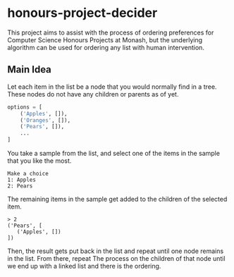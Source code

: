# honours-project-decider

This project aims to assist with the process of ordering preferences for Computer Science Honours Projects at Monash, but the underlying algorithm can be used for ordering any list with human intervention.

## Main Idea
Let each item in the list be a node that you would normally find in a tree. These nodes do not have any children or parents as of yet.

``` python
options = [
    ('Apples', []),
    ('Oranges', []),
    ('Pears', []),
    ...
]
```

You take a sample from the list, and select one of the items in the sample that you like the most.
```
Make a choice
1: Apples
2: Pears
```
The remaining items in the sample get added to the children of the selected item.
```
> 2
('Pears', [
   ('Apples', [])
])
```
Then, the result gets put back in the list and repeat until one node remains in the list. From there, repeat The process on the children of that node until we end up with a linked list and there is the ordering.

